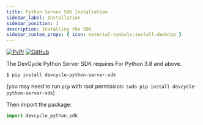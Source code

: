 ```yaml
---
title: Python Server SDK Installation
sidebar_label: Installation
sidebar_position: 1
description: Installing the SDK
sidebar_custom_props: { icon: material-symbols:install-desktop }
---
```


[![PyPI](https://badgen.net/pypi/v/devcycle-python-server-sdk)](https://pypi.org/project/devcycle-python-server-sdk/)
[![GitHub](https://img.shields.io/github/stars/devcyclehq/python-server-sdk.svg?style=social&label=Star&maxAge=2592000)](https://github.com/DevCycleHQ/python-server-sdk)

[//]: # (wizard-install-start)

The DevCycle Python Server SDK requires For Python 3.8 and above.

```shell-session
$ pip install devcycle-python-server-sdk
```

(you may need to run `pip` with root permission: `sudo pip install devcycle-python-server-sdk`)

Then import the package:

```python
import devcycle_python_sdk
```
[//]: # (wizard-install-end)
